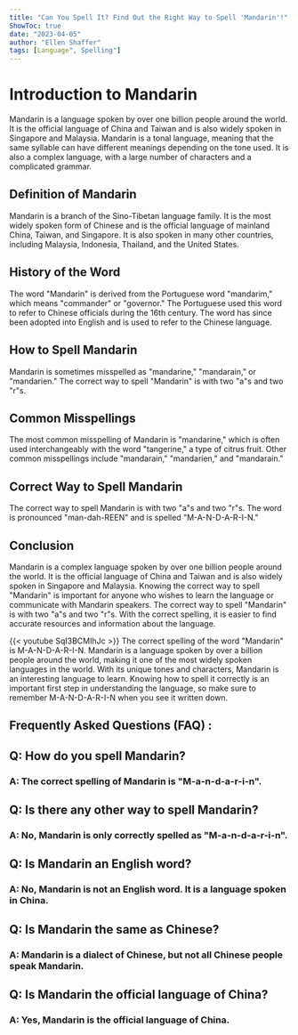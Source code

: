 ```yaml
---
title: "Can You Spell It? Find Out the Right Way to Spell 'Mandarin'!"
ShowToc: true 
date: "2023-04-05"
author: "Ellen Shaffer" 
tags: [Language", Spelling"]
---
```

# Introduction to Mandarin 

Mandarin is a language spoken by over one billion people around the world. It is the official language of China and Taiwan and is also widely spoken in Singapore and Malaysia. Mandarin is a tonal language, meaning that the same syllable can have different meanings depending on the tone used. It is also a complex language, with a large number of characters and a complicated grammar.

## Definition of Mandarin 

Mandarin is a branch of the Sino-Tibetan language family. It is the most widely spoken form of Chinese and is the official language of mainland China, Taiwan, and Singapore. It is also spoken in many other countries, including Malaysia, Indonesia, Thailand, and the United States.

## History of the Word

The word "Mandarin" is derived from the Portuguese word "mandarim," which means "commander" or "governor." The Portuguese used this word to refer to Chinese officials during the 16th century. The word has since been adopted into English and is used to refer to the Chinese language.

## How to Spell Mandarin

Mandarin is sometimes misspelled as "mandarine," "mandarain," or "mandarien." The correct way to spell "Mandarin" is with two "a"s and two "r"s. 

## Common Misspellings

The most common misspelling of Mandarin is "mandarine," which is often used interchangeably with the word "tangerine," a type of citrus fruit. Other common misspellings include "mandarain," "mandarien," and "mandarain."

## Correct Way to Spell Mandarin

The correct way to spell Mandarin is with two "a"s and two "r"s. The word is pronounced "man-dah-REEN" and is spelled "M-A-N-D-A-R-I-N."

## Conclusion

Mandarin is a complex language spoken by over one billion people around the world. It is the official language of China and Taiwan and is also widely spoken in Singapore and Malaysia. Knowing the correct way to spell "Mandarin" is important for anyone who wishes to learn the language or communicate with Mandarin speakers. The correct way to spell "Mandarin" is with two "a"s and two "r"s. With the correct spelling, it is easier to find accurate resources and information about the language.

{{< youtube SqI3BCMIhJc >}} 
The correct spelling of the word "Mandarin" is M-A-N-D-A-R-I-N. Mandarin is a language spoken by over a billion people around the world, making it one of the most widely spoken languages in the world. With its unique tones and characters, Mandarin is an interesting language to learn. Knowing how to spell it correctly is an important first step in understanding the language, so make sure to remember M-A-N-D-A-R-I-N when you see it written down.

## Frequently Asked Questions (FAQ) :
<h2>Q: How do you spell Mandarin?</h2>

<h3>A: The correct spelling of Mandarin is "M-a-n-d-a-r-i-n".</h3>

<h2>Q: Is there any other way to spell Mandarin?</h2>

<h3>A: No, Mandarin is only correctly spelled as "M-a-n-d-a-r-i-n".</h3>

<h2>Q: Is Mandarin an English word?</h2>

<h3>A: No, Mandarin is not an English word. It is a language spoken in China.</h3>

<h2>Q: Is Mandarin the same as Chinese?</h2>

<h3>A: Mandarin is a dialect of Chinese, but not all Chinese people speak Mandarin.</h3>

<h2>Q: Is Mandarin the official language of China?</h2>

<h3>A: Yes, Mandarin is the official language of China.</h3>





